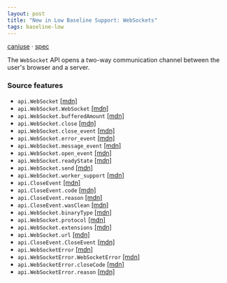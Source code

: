 ```yaml
---
layout: post
title: "New in Low Baseline Support: WebSockets"
tags: baseline-low
---
```


[caniuse](https://caniuse.com/?search=websockets) · [spec](https://websockets.spec.whatwg.org/)

The `WebSocket` API opens a two-way communication channel between the user's browser and a server.

### Source features

- ``api.WebSocket`` [[mdn]](https://https://developer.mozilla.org/en-US/search?q=api.WebSocket)
- ``api.WebSocket.WebSocket`` [[mdn]](https://https://developer.mozilla.org/en-US/search?q=api.WebSocket.WebSocket)
- ``api.WebSocket.bufferedAmount`` [[mdn]](https://https://developer.mozilla.org/en-US/search?q=api.WebSocket.bufferedAmount)
- ``api.WebSocket.close`` [[mdn]](https://https://developer.mozilla.org/en-US/search?q=api.WebSocket.close)
- ``api.WebSocket.close_event`` [[mdn]](https://https://developer.mozilla.org/en-US/search?q=api.WebSocket.close_event)
- ``api.WebSocket.error_event`` [[mdn]](https://https://developer.mozilla.org/en-US/search?q=api.WebSocket.error_event)
- ``api.WebSocket.message_event`` [[mdn]](https://https://developer.mozilla.org/en-US/search?q=api.WebSocket.message_event)
- ``api.WebSocket.open_event`` [[mdn]](https://https://developer.mozilla.org/en-US/search?q=api.WebSocket.open_event)
- ``api.WebSocket.readyState`` [[mdn]](https://https://developer.mozilla.org/en-US/search?q=api.WebSocket.readyState)
- ``api.WebSocket.send`` [[mdn]](https://https://developer.mozilla.org/en-US/search?q=api.WebSocket.send)
- ``api.WebSocket.worker_support`` [[mdn]](https://https://developer.mozilla.org/en-US/search?q=api.WebSocket.worker_support)
- ``api.CloseEvent`` [[mdn]](https://https://developer.mozilla.org/en-US/search?q=api.CloseEvent)
- ``api.CloseEvent.code`` [[mdn]](https://https://developer.mozilla.org/en-US/search?q=api.CloseEvent.code)
- ``api.CloseEvent.reason`` [[mdn]](https://https://developer.mozilla.org/en-US/search?q=api.CloseEvent.reason)
- ``api.CloseEvent.wasClean`` [[mdn]](https://https://developer.mozilla.org/en-US/search?q=api.CloseEvent.wasClean)
- ``api.WebSocket.binaryType`` [[mdn]](https://https://developer.mozilla.org/en-US/search?q=api.WebSocket.binaryType)
- ``api.WebSocket.protocol`` [[mdn]](https://https://developer.mozilla.org/en-US/search?q=api.WebSocket.protocol)
- ``api.WebSocket.extensions`` [[mdn]](https://https://developer.mozilla.org/en-US/search?q=api.WebSocket.extensions)
- ``api.WebSocket.url`` [[mdn]](https://https://developer.mozilla.org/en-US/search?q=api.WebSocket.url)
- ``api.CloseEvent.CloseEvent`` [[mdn]](https://https://developer.mozilla.org/en-US/search?q=api.CloseEvent.CloseEvent)
- ``api.WebSocketError`` [[mdn]](https://https://developer.mozilla.org/en-US/search?q=api.WebSocketError)
- ``api.WebSocketError.WebSocketError`` [[mdn]](https://https://developer.mozilla.org/en-US/search?q=api.WebSocketError.WebSocketError)
- ``api.WebSocketError.closeCode`` [[mdn]](https://https://developer.mozilla.org/en-US/search?q=api.WebSocketError.closeCode)
- ``api.WebSocketError.reason`` [[mdn]](https://https://developer.mozilla.org/en-US/search?q=api.WebSocketError.reason)
